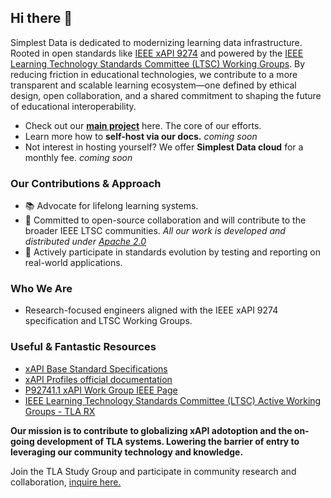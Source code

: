 ## Hi there 👋

Simplest Data is dedicated to modernizing learning data infrastructure. Rooted in open standards like [IEEE xAPI 9274](https://opensource.ieee.org/xapi/xapi-base-standard-documentation) and powered by the [IEEE Learning Technology Standards Committee (LTSC) Working Groups](https://sagroups.ieee.org/ltsc/workgroups/). By reducing friction in educational technologies, we contribute to a more transparent and scalable learning ecosystem—one defined by ethical design, open collaboration, and a shared commitment to shaping the future of educational interoperability.

- Check out our [**main project**](https://github.com/simplestdata/lrsql) here. The core of our efforts.
- Learn more how to **self-host via our docs.** *coming soon*
- Not interest in hosting yourself? We offer **Simplest Data cloud** for a monthly fee. *coming soon* 

### Our Contributions & Approach

- 📚 Advocate for lifelong learning systems.
- 🤝 Committed to open-source collaboration and will contribute to the broader IEEE LTSC communities. *All our work is developed and distributed under [Apache 2.0](https://www.apache.org/licenses/LICENSE-2.0.txt)*
- 🌱 Actively participate in standards evolution by testing and reporting on real-world applications.

### Who We Are
- Research-focused engineers aligned with the IEEE xAPI 9274 specification and LTSC Working Groups.

### Useful & Fantastic Resources

- [xAPI Base Standard Specifications](https://opensource.ieee.org/xapi/xapi-base-standard-documentation)
- [xAPI Profiles official documentation](https://adlnet.github.io/xapi-profiles/xapi-profiles-about.html)
- [P92741.1 xAPI Work Group IEEE Page](https://sagroups.ieee.org/9274-1-1/)
- [IEEE Learning Technology Standards Committee (LTSC) Active Working Groups - TLA RX](https://sagroups.ieee.org/ltsc/workgroups/)

**Our mission is to contribute to globalizing xAPI adotoption and the on-going development of TLA systems. Lowering the barrier of entry to leveraging our community technology and knowledge.**

Join the TLA Study Group and participate in community research and collaboration, [inquire here.](mailto:greg@simplestdata.com)
<!--

**Consider Adding** Contribution guidelines - how can the community get involved?
-->
